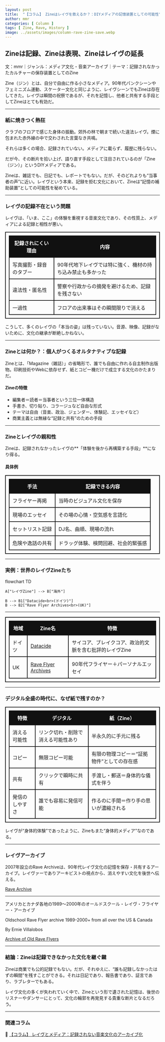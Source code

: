 ```yaml
---
layout: post
title:  "【コラム】 Zineはレイヴを救えるか？：DIYメディアの記憶装置としての可能性"
author: mmr
categories: [ Column ]
tags: [ Zine, Rave, History ]
image: ../assets/images/column-rave-zine-save.webp
---
```


## Zineは記録、Zineは表現、Zineはレイヴの延長

文：mmr｜ジャンル：メディア文化・音楽アーカイブ｜テーマ：記録されなかったカルチャーの保存装置としてのZine  


Zine（ジン）とは、自分で自由に作る小さなメディア。90年代パンクシーンやフェミニズム運動、スケーター文化と同じように、レイヴシーンでもZineは存在してきた。レイヴは瞬間の祝祭であるが、それを記憶し、他者と共有する手段としてZineはとても有効だ。 

---



<style type="text/css">
table, td, th {
border: 2px #111 solid;
width: auto;
padding: 10px; 
}
th {
background-color: #111;
color: #fff;
}
</style>


### 紙に焼きつく熱狂

クラブのフロアで感じた身体の振動。郊外の林で朝まで続いた違法レイヴ。煙に包まれた赤外線の中で交わされた言葉なき共鳴。  

それらは多くの場合、記録されていない。メディアに載らず、履歴に残らない。  

だが今、その断片を拾い上げ、語り直す手段として注目されているのが「Zine（ジン）」というDIYメディアである。  

Zineは、雑誌でも、日記でも、レポートでもない。だが、そのどれよりも“当事者の声”に近い。レイヴという本来、記録を拒む文化において、Zineは“記憶の補助装置”としての可能性を秘めている。  

---

### レイヴの記録不在という問題

レイヴは、「いま、ここ」の体験を重視する音楽文化であり、その性質上、メディアによる記録と相性が悪い。  

| 記録されにくい理由 | 内容 |
|--------------------|--------------------------------------------------|
| 写真撮影・録音のタブー | 90年代地下レイヴでは特に強く、機材の持ち込み禁止も多かった |
| 違法性・匿名性 | 警察や行政からの摘発を避けるため、記録を残さない |
| 一過性 | フロアの出来事はその瞬間限りで消える |

こうして、多くのレイヴの「本当の姿」は残っていない。音源、映像、記録がないために、文化の継承が断絶しかねない。  

---

### Zineとは何か？：個人がつくるオルタナティブな記録

Zineとは、「Magazine（雑誌）」の省略形で、誰でも自由に作れる自主制作出版物。印刷技術やWebに依存せず、紙とコピー機だけで成立する文化のかたまりだ。  

#### Zineの特徴

- 編集者＝読者＝当事者という三位一体構造  
- 手書き、切り貼り、コラージュなど自由な形式  
- テーマは自由（音楽、政治、ジェンダー、体験記、エッセイなど）  
- 商業主義とは無縁な“記録と共有”のための手段  

---

### Zineとレイヴの親和性

Zineは、記録されなかったレイヴの**「体験を後から再構築する手段」**になり得る。  

#### 具体例  

| 手法 | 記録できる内容 |
|------|----------------|
| フライヤー再掲 | 当時のビジュアル文化を保存 |
| 現場のエッセイ | その場の心情・空気感を言語化 |
| セットリスト記録 | DJ名、曲順、現場の流れ |
| 危険や逸話の共有 | ドラッグ体験、検問回避、社会的緊張感 |

---

### 実例：世界のレイヴZineたち

<div class="mermaid">
flowchart TD

    A["レイヴZine"] --> B["海外"]
    
    B --> B1["Datacide<br>(ドイツ)"]
    B --> B2["Rave Flyer Archives<br>(UK)"]
</div>

---

| 地域  | Zine名                  | 特徴                             |
| --- | ---------------------- | ------------------------------ |
| ドイツ | [Datacide](https://datacide-magazine.com/magazine)               | サイコア、ブレイクコア、政治的文脈を含む批評的レイヴZine |
| UK  | [Rave Flyer Archives](https://www.ravepreservationproject.com)    | 90年代フライヤー＋パーソナルエッセイ            |

---

### デジタル全盛の時代に、なぜ紙で残すのか？

| 特徴                     | デジタル                          | 紙（Zine）                                  |
| ------------------------ | --------------------------------- | ------------------------------------------- |
| 消える可能性             | リンク切れ・削除で消える可能性あり | 半永久的に手元に残る                         |
| コピー                   | 無限コピー可能                    | 有限の物理コピー＝“証拠物件”としての存在感 |
| 共有                     | クリックで瞬時に共有               | 手渡し・郵送＝身体的な儀式を伴う             |
| 発信のしやすさ           | 誰でも容易に発信可能              | 作るのに手間＝作り手の思いが濃縮される       |


レイヴが“身体的体験”であったように、Zineもまた“身体的メディア”なのである。

---

### レイヴアーカイブ

2007年設立のRave Archiveは、90年代レイヴ文化の記憶を保存・共有するアーカイブ。レイヴァーでありアーキビストの視点から、消えやすい文化を後世へ伝える。

[Rave Archive](https://ravearchive.com)


---


アメリカとカナダ各地の1989〜2000年のオールドスクール・レイヴ・フライヤー・アーカイブ

Oldschool Rave Flyer archive 1989-2000+ from all over the US & Canada

By Ernie Villalobos

[Archive of Old Rave Flyers](https://flickr.com/photos/villalobosjayse/albums/)


---

### 結論：Zineは記録できなかった文化を継ぐ鍵

Zineは商業でも公的記録でもない。だが、それゆえに、“誰も記録しなかったはずの瞬間”を残すことができる。それは日記であり、報告書であり、証言であり、ラブレターでもある。

レイヴ文化の多くが失われていく中で、Zineという形で遺された記憶は、後世のリスナーやダンサーにとって、文化の輪郭を再発見する貴重な断片となるだろう。


---

### 関連コラム

🔗 [【コラム】 レイヴとメディア：記録されない音楽文化のアーカイブ化](https://monumental-movement.jp/Column-Rave-Media)